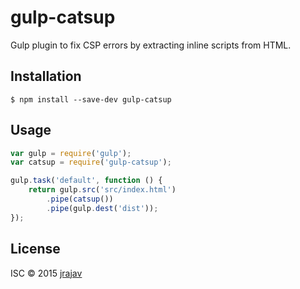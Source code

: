 # gulp-catsup

Gulp plugin to fix CSP errors by extracting inline scripts from HTML.


## Installation

```
$ npm install --save-dev gulp-catsup
```


## Usage

```js
var gulp = require('gulp');
var catsup = require('gulp-catsup');

gulp.task('default', function () {
	return gulp.src('src/index.html')
		.pipe(catsup())
		.pipe(gulp.dest('dist'));
});
```


## License

ISC © 2015 [jrajav](https://github.com/jrajav)
